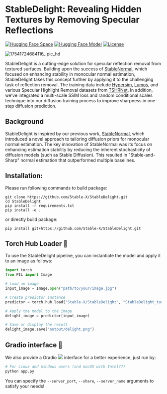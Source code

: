 # StableDelight: Revealing Hidden Textures by Removing Specular Reflections
[![Hugging Face Space](https://img.shields.io/badge/🤗%20Hugging%20Face%20-Space-yellow)](https://huggingface.co/spaces/Stable-X/StableDelight)
[![Hugging Face Model](https://img.shields.io/badge/🤗%20Hugging%20Face%20-Model-green)](https://huggingface.co/Stable-X/yoso-delight-v0-4-base)
[![License](https://img.shields.io/badge/License-Apache--2.0-929292)](https://www.apache.org/licenses/LICENSE-2.0)

![17541724684116_ pic_hd](https://github.com/user-attachments/assets/26713cf5-4f2c-40a3-b6e7-61309b2e175a)

StableDelight is a cutting-edge solution for specular reflection removal from textured surfaces. Building upon the success of [StableNormal](https://github.com/Stable-X/StableNormal), which focused on enhancing stability in monocular normal estimation, StableDelight takes this concept further by applying it to the challenging task of reflection removal. The training data include [Hypersim](https://github.com/apple/ml-hypersim), [Lumos](https://research.nvidia.com/labs/dir/lumos/), and various Specular Highlight Removal datasets from [TSHRNet](https://github.com/fu123456/TSHRNet). In addition, we've integrated a multi-scale SSIM loss and random conditional scales technique into our diffusion training process to improve sharpness in one-step diffusion prediction.

## Background
StableDelight is inspired by our previous work, [StableNormal](https://github.com/Stable-X/StableNormal), which introduced a novel approach to tailoring diffusion priors for monocular normal estimation. The key innovation of StableNormal was its focus on enhancing estimation stability by reducing the inherent stochasticity of diffusion models (such as Stable Diffusion). This resulted in "Stable-and-Sharp" normal estimation that outperformed multiple baselines.

## Installation:

Please run following commands to build package:
```
git clone https://github.com/Stable-X/StableDelight.git
cd StableDelight
pip install -r requirements.txt
pip install -e .
```
or directly build package:
```
pip install git+https://github.com/Stable-X/StableDelight.git
```

## Torch Hub Loader 🚀
To use the StableDelight pipeline, you can instantiate the model and apply it to an image as follows:

```python
import torch
from PIL import Image

# Load an image
input_image = Image.open("path/to/your/image.jpg")

# Create predictor instance
predictor = torch.hub.load("Stable-X/StableDelight", "StableDelight_turbo", trust_repo=True)

# Apply the model to the image
delight_image = predictor(input_image)

# Save or display the result
delight_image.save("output/delight.png")
```

## Gradio interface 🤗

We also provide a Gradio <a href='https://github.com/gradio-app/gradio'><img src='https://img.shields.io/github/stars/gradio-app/gradio'></a> interface for a better experience, just run by:

```bash
# For Linux and Windows users (and macOS with Intel??)
python app.py
```

You can specify the `--server_port`, `--share`, `--server_name` arguments to satisfy your needs!



